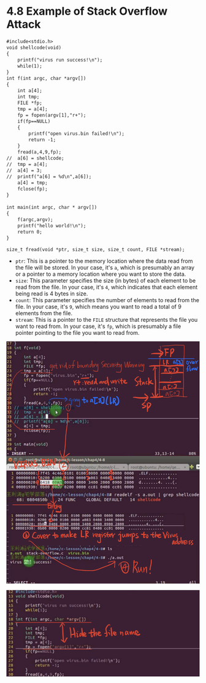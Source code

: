 # 4.8 Example of Stack Overflow Attack



```
#include<stdio.h>
void shellcode(void)
{
	printf("virus run success!\n");
	while(1);
}
int f(int argc, char *argv[])
{
	int a[4];
	int tmp;
	FILE *fp;
	tmp = a[4];
	fp = fopen(argv[1],"r+");
	if(fp==NULL)
	{
		printf("open virus.bin failed!\n");
		return -1;
	}
	fread(a,4,9,fp);
//	a[6] = shellcode;
//	tmp = a[4];
//	a[4] = 3;
//	printf("a[6] = %d\n",a[6]);
	a[4] = tmp;
	fclose(fp);
}

int main(int argc, char * argv[])
{
	f(argc,argv);
	printf("hello world!\n");
	return 0;
}

```

```
size_t fread(void *ptr, size_t size, size_t count, FILE *stream);
```

- `ptr`: This is a pointer to the memory location where the data read from the file will be stored. In your case, it's `a`, which is presumably an array or a pointer to a memory location where you want to store the data.  
- `size`: This parameter specifies the size (in bytes) of each element to be read from the file. In your case, it's `4`, which indicates that each element being read is 4 bytes in size.  
- `count`: This parameter specifies the number of elements to read from the file. In your case, it's `9`, which means you want to read a total of 9 elements from the file.  
- `stream`: This is a pointer to the `FILE` structure that represents the file you want to read from. In your case, it's `fp`, which is presumably a file pointer pointing to the file you want to read from.  

![01](https://github.com/knightsummon/02-Computer-underlying-programming-and-system-optimization/blob/main/04%20Stack%20Memory%20Management/4.8%20Example%20of%20Stack%20Overflow%20Attack.assets/01.jpg)

![02](https://github.com/knightsummon/02-Computer-underlying-programming-and-system-optimization/blob/main/04%20Stack%20Memory%20Management/4.8%20Example%20of%20Stack%20Overflow%20Attack.assets/02.jpg)
